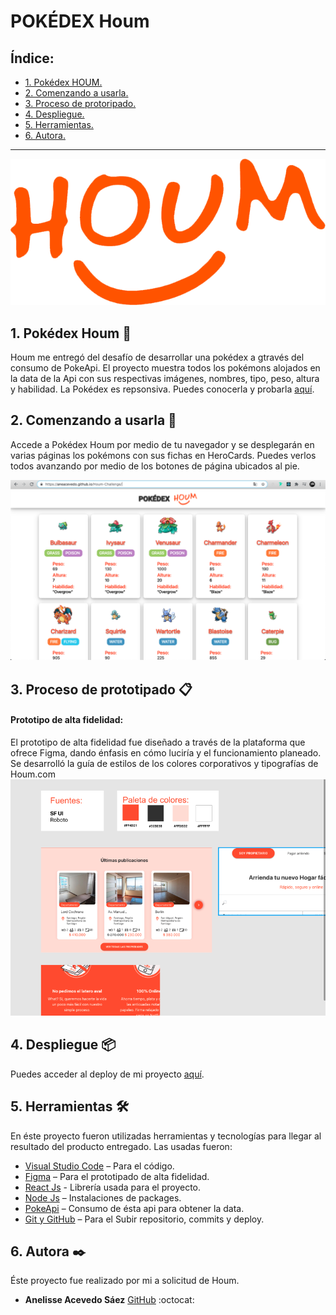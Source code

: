 # POKÉDEX Houm

## Índice:

* [1. Pokédex HOUM.](#1-Pokédex-Houm)
* [2. Comenzando a usarla.](#2-Comenzando-a-usarla)
* [3. Proceso de protoripado.](#3-Proceso-de-protoripado)
* [4. Despliegue.](#8-Despliegue)
* [5. Herramientas.](#9-Herramientas)
* [6. Autora.](#10-Autoras)

***

![Logo](src/img/houmLogo.png)

## 1. Pokédex Houm :speech_balloon:


Houm me entregó del desafío de desarrollar una pokédex a gtravés del consumo de PokeApi.
El proyecto muestra todos los pokémons alojados en la data de la Api con sus respectivas imágenes, nombres, tipo, peso, altura y habilidad.
La Pokédex es repsonsiva.
Puedes conocerla y probarla [aquí](https://aneacevedo.github.io/Houm-Challenge/).

## 2. Comenzando a usarla 🚀

Accede a Pokédex Houm por medio de tu navegador y se desplegarán en varias páginas los pokémons con sus fichas en HeroCards.
Puedes verlos todos avanzando por medio de los botones de página ubicados al pie.

![App](src/img/app.png)

## 3. Proceso de prototipado 📋

#### Prototipo de alta fidelidad:
El prototipo de alta fidelidad fue diseñado a través de la plataforma que ofrece Figma, dando énfasis en cómo luciría y el funcionamiento planeado.
Se desarrolló la guía de estilos de los colores corporativos y tipografías de Houm.com
![Screen shot](src/img/guia.png)


## 4. Despliegue 📦

Puedes acceder al deploy de mi proyecto [aquí](https://aneacevedo.github.io/Houm-Challenge/).

## 5. Herramientas 🛠️

En éste proyecto fueron utilizadas herramientas y tecnologías para llegar al resultado del producto entregado.
Las usadas fueron:

* [Visual Studio Code](https://code.visualstudio.com/) – Para el código.
* [Figma](https://www.figma.com/) – Para el prototipado de alta fidelidad.
* [React Js](https://reactjs.org/) - Librería usada para el proyecto.
* [Node Js](https://nodejs.org/) – Instalaciones de packages.
* [PokeApi](https://pokeapi.co/) – Consumo de ésta api para obtener la data.
* [Git y GitHub](https://github.com/) – Para el Subir repositorio, commits y deploy.

## 6. Autora ✒️

Éste proyecto fue realizado por mi a solicitud de Houm.

* **Anelisse Acevedo Sáez** [GitHub](https://github.com/aneacevedo) :octocat:
